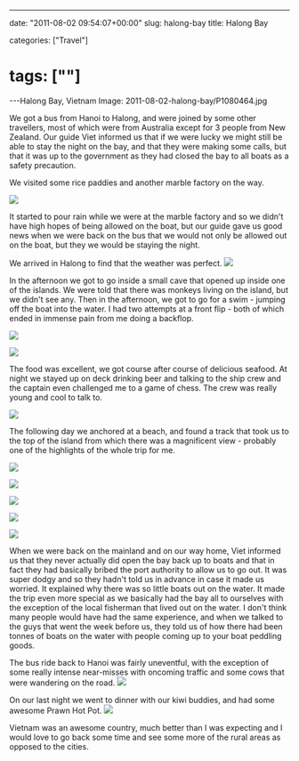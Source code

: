 ---

date: "2011-08-02 09:54:07+00:00"
slug: halong-bay
title: Halong Bay

categories: ["Travel"]
# tags: [""]
---Halong Bay, Vietnam
Image: 2011-08-02-halong-bay/P1080464.jpg

We got a bus from Hanoi to Halong, and were joined by some other travellers, most of which were from Australia except for 3 people from New Zealand. Our guide Viet informed us that if we were lucky we might still be able to stay the night on the bay, and that they were making some calls, but that it was up to the government as they had closed the bay to all boats as a safety precaution.

We visited some rice paddies and another marble factory on the way.

![](P1080367.jpg)

It started to pour rain while we were at the marble factory and so we didn't have high hopes of being allowed on the boat, but our guide gave us good news when we were back on the bus that we would not only be allowed out on the boat, but they we would be staying the night.

We arrived in Halong to find that the weather was perfect.
![](P1080384.jpg)

In the afternoon we got to go inside a small cave that opened up inside one of the islands. We were told that there was monkeys living on the island, but we didn't see any. Then in the afternoon, we got to go for a swim - jumping off the boat into the water. I had two attempts at a front flip - both of which ended in immense pain from me doing a backflop.

![](P1080418.jpg)

![](P1080423.jpg)

The food was excellent, we got course after course of delicious seafood. At night we stayed up on deck drinking beer and talking to the ship crew and the captain even challenged me to a game of chess. The crew was really young and cool to talk to.

![](P1080435.jpg)

The following day we anchored at a beach, and found a track that took us to the top of the island from which there was a magnificent view - probably one of the highlights of the whole trip for me.

![](P1080461.jpg)

![](P1080464.jpg)

![](P1080466.jpg)

![](P1080469.jpg)

![](P1080483.jpg)

When we were back on the mainland and on our way home, Viet informed us that they never actually did open the bay back up to boats and that in fact they had basically bribed the port authority to allow us to go out. It was super dodgy and so they hadn't told us in advance in case it made us worried. It explained why there was so little boats out on the water. It made the trip even more special as we basically had the bay all to ourselves with the exception of the local fisherman that lived out on the water. I don't think many people would have had the same experience, and when we talked to the guys that went the week before us, they told us of how there had been tonnes of boats on the water with people coming up to your boat peddling goods.

The bus ride back to Hanoi was fairly uneventful, with the exception of some really intense near-misses with oncoming traffic and some cows that were wandering on the road.
![](P1080516.jpg)

On our last night we went to dinner with our kiwi buddies, and had some awesome Prawn Hot Pot.
![](P1080527.jpg)

Vietnam was an awesome country, much better than I was expecting and I would love to go back some time and see some more of the rural areas as opposed to the cities.
